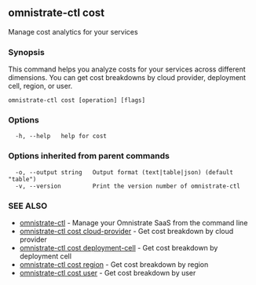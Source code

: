 ## omnistrate-ctl cost

Manage cost analytics for your services

### Synopsis

This command helps you analyze costs for your services across different dimensions.
You can get cost breakdowns by cloud provider, deployment cell, region, or user.

```
omnistrate-ctl cost [operation] [flags]
```

### Options

```
  -h, --help   help for cost
```

### Options inherited from parent commands

```
  -o, --output string   Output format (text|table|json) (default "table")
  -v, --version         Print the version number of omnistrate-ctl
```

### SEE ALSO

- [omnistrate-ctl](omnistrate-ctl.md) - Manage your Omnistrate SaaS from the command line
- [omnistrate-ctl cost cloud-provider](omnistrate-ctl_cost_cloud-provider.md) - Get cost breakdown by cloud provider
- [omnistrate-ctl cost deployment-cell](omnistrate-ctl_cost_deployment-cell.md) - Get cost breakdown by deployment cell
- [omnistrate-ctl cost region](omnistrate-ctl_cost_region.md) - Get cost breakdown by region
- [omnistrate-ctl cost user](omnistrate-ctl_cost_user.md) - Get cost breakdown by user

